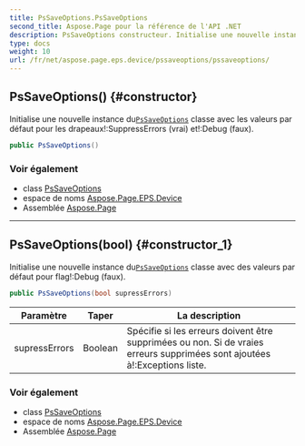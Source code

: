 ```yaml
---
title: PsSaveOptions.PsSaveOptions
second_title: Aspose.Page pour la référence de l'API .NET
description: PsSaveOptions constructeur. Initialise une nouvelle instance duPsSaveOptions classe avec les valeurs par défaut pour les drapeauxSuppressErrors vrai etDebug faux.
type: docs
weight: 10
url: /fr/net/aspose.page.eps.device/pssaveoptions/pssaveoptions/
---
```

## PsSaveOptions() {#constructor}

Initialise une nouvelle instance du[`PsSaveOptions`](../) classe avec les valeurs par défaut pour les drapeaux!:SuppressErrors (vrai) et!:Debug (faux).

```csharp
public PsSaveOptions()
```

### Voir également

* class [PsSaveOptions](../)
* espace de noms [Aspose.Page.EPS.Device](../../pssaveoptions/)
* Assemblée [Aspose.Page](../../../)

---

## PsSaveOptions(bool) {#constructor_1}

Initialise une nouvelle instance du[`PsSaveOptions`](../) classe avec des valeurs par défaut pour flag!:Debug (faux).

```csharp
public PsSaveOptions(bool supressErrors)
```

| Paramètre | Taper | La description |
| --- | --- | --- |
| supressErrors | Boolean | Spécifie si les erreurs doivent être supprimées ou non. Si de vraies erreurs supprimées sont ajoutées à!:Exceptions liste. |

### Voir également

* class [PsSaveOptions](../)
* espace de noms [Aspose.Page.EPS.Device](../../pssaveoptions/)
* Assemblée [Aspose.Page](../../../)


